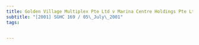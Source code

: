 ```yaml
---
title: Golden Village Multiplex Pte Ltd v Marina Centre Holdings Pte Ltd 
subtitle: "[2001] SGHC 169 / 05\_July\_2001"
tags:


---
```


